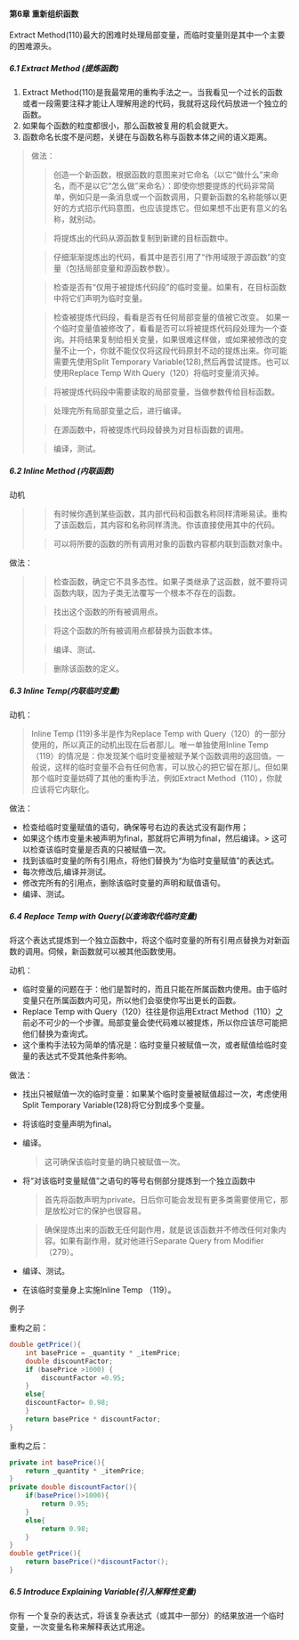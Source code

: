 #### 第6章 重新组织函数

Extract Method(110)最大的困难时处理局部变量，而临时变量则是其中一个主要的困难源头。

##### 6.1 Extract Method (提炼函数)

1. Extract Method(110)是我最常用的重构手法之一。当我看见一个过长的函数或者一段需要注释才能让人理解用途的代码，我就将这段代码放进一个独立的函数。
2. 如果每个函数的粒度都很小，那么函数被复用的机会就更大。
3. 函数命名长度不是问题，关键在与函数名称与函数本体之间的语义距离。

>做法：
>
>>创造一个新函数，根据函数的意图来对它命名（以它“做什么”来命名，而不是以它“怎么做”来命名）：即使你想要提炼的代码非常简单，例如只是一条消息或一个函数调用，只要新函数的名称能够以更好的方式招示代码意图，也应该提炼它。但如果想不出更有意义的名称，就别动。
>
>>将提炼出的代码从源函数复制到新建的目标函数中。
>
>>仔细渐渐提炼出的代码，看其中是否引用了“作用域限于源函数”的变量（包括局部变量和源函数参数）。
>
>> 检查是否有“仅用于被提炼代码段”的临时变量。如果有，在目标函数中将它们声明为临时变量。
>
>> 检查被提炼代码段，看看是否有任何局部变量的值被它改变。  如果一个临时变量值被修改了，看看是否可以将被提炼代码段处理为一个查询。并将结果复制给相关变量，如果很难这样做，或如果被修改的变量不止一个，你就不能仅仅将这段代码原封不动的提炼出来。你可能需要先使用Split Temporary Variable(128),然后再尝试提炼。也可以使用Replace Temp With Query（120）将临时变量消灭掉。
>
>> 将被提炼代码段中需要读取的局部变量，当做参数传给目标函数。
>
>> 处理完所有局部变量之后，进行编译。
>
>> 在源函数中，将被提炼代码段替换为对目标函数的调用。
>
>> 编译，测试。

##### 6.2 Inline Method (内联函数)

动机

> > 有时候你遇到某些函数，其内部代码和函数名称同样清晰易读。重构了该函数后，其内容和名称同样清洗。你该直接使用其中的代码。
>
> > 可以将所要的函数的所有调用对象的函数内容都内联到函数对象中。



做法：

> > 检查函数，确定它不具多态性。如果子类继承了这函数，就不要将词函数内联，因为子类无法覆写一个根本不存在的函数。
>
> > 找出这个函数的所有被调用点。
>
> > 将这个函数的所有被调用点都替换为函数本体。
>
> > 编译、测试、
>
> > 删除该函数的定义。

##### 6.3 Inline Temp(内联临时变量)

动机：

> Inline Temp (119)多半是作为Replace Temp with Query（120）的一部分使用的，所以真正的动机出现在后者那儿。唯一单独使用Inline Temp（119）的情况是：你发现某个临时变量被赋予某个函数调用的返回值。一般说，这样的临时变量不会有任何危害，可以放心的把它留在那儿。但如果那个临时变量妨碍了其他的重构手法，例如Extract Method（110），你就应该将它内联化。

做法：

- 检查给临时变量赋值的语句，确保等号右边的表达式没有副作用；
- 如果这个练市变量未被声明为final，那就将它声明为final，然后编译。>  这可以检查该临时变量是否真的只被赋值一次。
- 找到该临时变量的所有引用点，将他们替换为“为临时变量赋值”的表达式。
- 每次修改后,编译并测试。
- 修改完所有的引用点，删除该临时变量的声明和赋值语句。
- 编译、测试。

##### 6.4 Replace Temp with Query(以查询取代临时变量)

将这个表达式提炼到一个独立函数中，将这个临时变量的所有引用点替换为对新函数的调用。伺候，新函数就可以被其他函数使用。

动机：

- 临时变量的问题在于：他们是暂时的，而且只能在所属函数内使用。由于临时变量只在所属函数内可见，所以他们会驱使你写出更长的函数。
- Replace Temp with Query（120）往往是你运用Extract Method（110）之前必不可少的一个步骤。局部变量会使代码难以被提炼，所以你应该尽可能把他们替换为查询式。
- 这个重构手法较为简单的情况是：临时变量只被赋值一次，或者赋值给临时变量的表达式不受其他条件影响。

做法：

- 找出只被赋值一次的临时变量：如果某个临时变量被赋值超过一次，考虑使用Split Temporary Variable(128)将它分割成多个变量。

- 将该临时变量声明为final。

- 编译。

  > 这可确保该临时变量的确只被赋值一次。

- 将“对该临时变量赋值”之语句的等号右侧部分提炼到一个独立函数中

  > 首先将函数声明为private。日后你可能会发现有更多类需要使用它，那是放松对它的保护也很容易。

  > 确保提炼出来的函数无任何副作用，就是说该函数并不修改任何对象内容。如果有副作用，就对他进行Separate Query from Modifier（279）。

- 编译、测试。

- 在该临时变量身上实施Inline Temp （119）。

例子

重构之前：

```java
double getPrice(){
    int basePrice = _quantity * _itemPrice;
    double discountFactor;
    if (basePrice >1000) {
        discountFactor =0.95;
    }
    else{
    discountFactor= 0.98;    
    }
    return basePrice * discountFactor;
}
```

重构之后：

```java
private int basePrice(){
    return _quantity * _itemPrice;
}
private double discountFactor(){
    if(basePrice()>1000){
        return 0.95;
    }
    else{
        return 0.98;
    }
} 
double getPrice(){
    return basePrice()*discountFactor();
}
```



##### 6.5 Introduce Explaining Variable(引入解释性变量)

你有 一个复杂的表达式，将该复杂表达式（或其中一部分）的结果放进一个临时变量，一次变量名称来解释表达式用途。